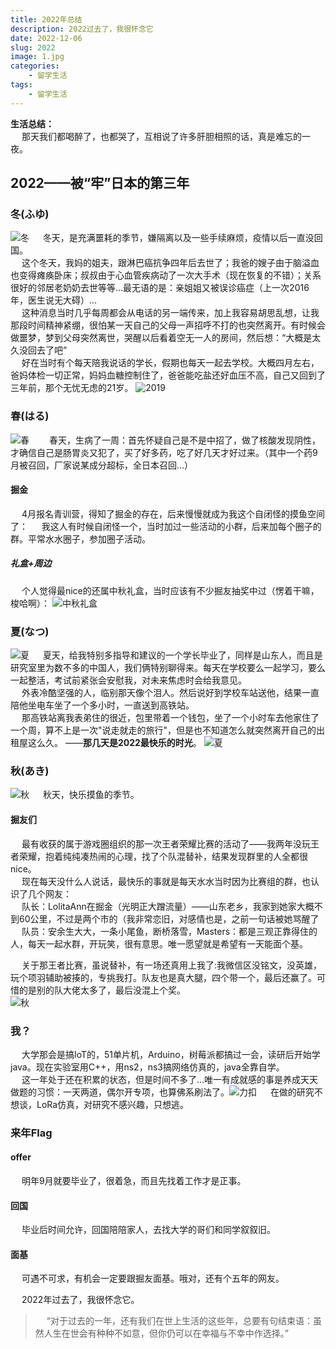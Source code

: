 ```yaml
---
title: 2022年总结
description: 2022过去了，我很怀念它
date: 2022-12-06
slug: 2022
image: 1.jpg
categories:
    - 留学生活
tags:
    - 留学生活
---
```


**生活总结：**  
&emsp; 那天我们都喝醉了，也都哭了，互相说了许多肝胆相照的话，真是难忘的一夜。  

## 2022——被“牢”日本的第三年
### 冬(ふゆ)
![冬](4.jpg)
&emsp; 冬天，是充满噩耗的季节，嫌隔离以及一些手续麻烦，疫情以后一直没回国。  
&emsp; 这个冬天，我妈的姐夫，跟淋巴癌抗争四年后去世了；我爸的嫂子由于脑溢血也变得瘫痪卧床；叔叔由于心血管疾病动了一次大手术（现在恢复的不错）；关系很好的邻居老奶奶去世等等…最无语的是：亲姐姐又被误诊癌症（上一次2016年，医生说无大碍）…  
&emsp; 这种消息当时几乎每周都会从电话的另一端传来，加上我容易胡思乱想，让我那段时间精神紧绷，很怕某一天自己的父母一声招呼不打的也突然离开。有时候会做噩梦，梦到父母突然离世，哭醒以后看着空无一人的房间，然后想：“大概是太久没回去了吧”  
&emsp; 好在当时有个每天陪我说话的学长，假期也每天一起去学校。大概四月左右，爸妈体检一切正常，妈妈血糖控制住了，爸爸能吃盐还好血压不高，自己又回到了三年前，那个无忧无虑的21岁。
![2019](5.jpg)
### 春(はる)
![春](6.jpg)
&emsp;　春天，生病了一周：首先怀疑自己是不是中招了，做了核酸发现阴性，才确信自己是肠胃炎又犯了，买了好多药，吃了好几天才好过来。（其中一个药9月被召回，厂家说某成分超标，全日本召回…）
#### 掘金
&emsp; 4月报名青训营，得知了掘金的存在，后来慢慢就成为我这个自闭怪的摸鱼空间了：
&emsp; 我这人有时候自闭怪一个，当时加过一些活动的小群，后来加每个圈子的群。平常水水圈子，参加圈子活动。  
##### 礼盒+周边
&emsp; 个人觉得最nice的还属中秋礼盒，当时应该有不少掘友抽奖中过（愣着干嘛，梭哈啊）：
![中秋礼盒](3.jpg)

### 夏(なつ)
![夏](img.png)
&emsp; 夏天，给我特别多指导和建议的一个学长毕业了，同样是山东人，而且是研究室里为数不多的中国人，我们俩特别聊得来。每天在学校要么一起学习，要么一起整活，考试前紧张会安慰我，对未来焦虑时会给我意见。  
&emsp; 外表冷酷坚强的人，临别那天像个泪人。然后说好到学校车站送他，结果一直陪他坐电车坐了一个多小时，一直送到高铁站。  
&emsp; 那高铁站离我表弟住的很近，包里带着一个钱包，坐了一个小时车去他家住了一个周，算不上是一次"说走就走的旅行"，但是也不知道怎么就突然离开自己的出租屋这么久。 ——**那几天是2022最快乐的时光**。
![夏](11.jpg)
### 秋(あき)
![秋](8.jpg)
&emsp; 秋天，快乐摸鱼的季节。
#### 掘友们
&emsp; 最有收获的属于游戏圈组织的那一次王者荣耀比赛的活动了——我两年没玩王者荣耀，抱着纯纯凑热闹的心理，找了个队混替补，结果发现群里的人全都很nice。  
&emsp; 现在每天没什么人说话，最快乐的事就是每天水水当时因为比赛组的群，也认识了几个网友：  
&emsp; 队长：LolitaAnn在掘金（光明正大蹭流量）——山东老乡，我家到她家大概不到60公里，不过是两个市的（我非常恋旧，对感情也是，之前一句话被她骂醒了  
&emsp; 队员：安余生大大，一条小尾鱼，断桥落雪，Masters：都是三观正靠得住的人，每天一起水群，开玩笑，很有意思。唯一愿望就是希望有一天能面个基。 

&emsp; 关于那王者比赛，虽说替补，有一场还真用上我了:我微信区没铭文，没英雄，玩个项羽辅助被揍的，专挑我打。队友也是真大腿，四个带一个，最后还赢了。可惜的是别的队大佬太多了，最后没混上个奖。  
![秋](12.jpg)
### 我？
&emsp; 大学那会是搞IoT的，51单片机，Arduino，树莓派都搞过一会，读研后开始学java。现在实验室用C++，用ns2，ns3搞网络仿真的，java全靠自学。  
&emsp; 这一年处于还在积累的状态，但是时间不多了…唯一有成就感的事是养成天天做题的习惯：一天两道，偶尔开专项，也算佛系刷法了。![力扣](2.png)
&emsp; 在做的研究不想谈，LoRa仿真，对研究不感兴趣，只想逃。

### 来年Flag
#### offer
&emsp; 明年9月就要毕业了，很着急，而且先找着工作才是正事。
#### 回国
&emsp; 毕业后时间允许，回国陪陪家人，去找大学的哥们和同学叙叙旧。  
#### 面基
&emsp; 可遇不可求，有机会一定要跟掘友面基。哦对，还有个五年的网友。

&emsp; 2022年过去了，我很怀念它。
> &emsp; “对于过去的一年，还有我们在世上生活的这些年，总要有句结束语：虽然人生在世会有种种不如意，但你仍可以在幸福与不幸中作选择。”